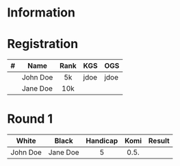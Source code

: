 # Information

# Registration

| #   | Name        | Rank        | KGS | OGS |
| --- | ----------- | :---------: | --- | --- |
|| John Doe    | 5k          | jdoe | jdoe |
|| Jane Doe    | 10k         |      |      |

# Round 1
| White       | Black       | Handicap | Komi | Result |
| ----------- | ----------- | :------: | :---: | :----: |
| John Doe    | Jane Doe    | 5        | 0.5. ||
